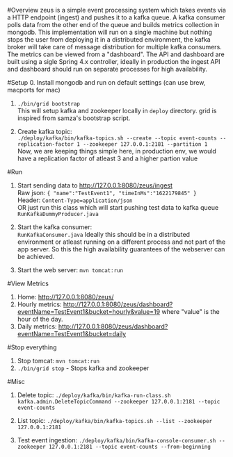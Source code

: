 #Overview
zeus is a simple event processing system which takes events via a HTTP endpoint (ingest) and pushes it to a kafka queue. A kafka consumer polls data from the other end of the queue and builds metrics collection in mongodb. This implementation will run on a single machine but nothing stops the user from deploying it in a distributed environment, the kafka broker will take care of message distribution for multiple kafka consumers.
The metrics can be viewed from a "dashboard". The API and dashboard are built using a sigle Spring 4.x controller, ideally in production the ingest API and dashboard should run on separate processes for high availability.


#Setup
0. Install mongodb and run on default settings (can use brew, macports for mac)

1. `./bin/grid bootstrap`  
This will setup kafka and zookeeper locally in `deploy` directory. grid is inspired from samza's bootstrap script.

2. Create kafka topic:  
`./deploy/kafka/bin/kafka-topics.sh --create --topic event-counts --replication-factor 1 --zookeeper 127.0.0.1:2181 --partition 1`  
Now, we are keeping things simple here, in production env, we would have a replication factor of atleast 3 and a higher partion value

#Run
1. Start sending data to http://127.0.0.1:8080/zeus/ingest  
Raw json: `{ "name":"TestEvent1", "timeInMs":"1622179845" }`  
Header: `Content-Type=application/json`  
OR just run this class which will start pushing test data to kafka queue
`RunKafkaDummyProducer.java`

2. Start the kafka consumer:  
`RunKafkaConsumer.java`
Ideally this should be in a distributed environment or atleast running on a different process and not part of the app server. So this the high availability guarantees of the webserver can be achieved.

3. Start the web server: `mvn tomcat:run`


#View Metrics
1. Home: http://127.0.0.1:8080/zeus/
2. Hourly metrics: http://127.0.0.1:8080/zeus/dashboard?eventName=TestEvent1&bucket=hourly&value=19
where "value" is the hour of the day.
3. Daily metrics: http://127.0.0.1:8080/zeus/dashboard?eventName=TestEvent1&bucket=daily


#Stop everything
1. Stop tomcat: `mvn tomcat:run`
2. `./bin/grid stop` - Stops kafka and zookeeper


#Misc

1. Delete topic:
`./deploy/kafka/bin/kafka-run-class.sh kafka.admin.DeleteTopicCommand --zookeeper 127.0.0.1:2181 --topic event-counts`

2. List topic:
`./deploy/kafka/bin/kafka-topics.sh --list --zookeeper 127.0.0.1:2181`

3. Test event ingestion:
`./deploy/kafka/bin/kafka-console-consumer.sh --zookeeper 127.0.0.1:2181 --topic event-counts --from-beginning`
